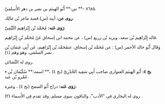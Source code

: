 ٧٦٨٥ -** س:** أَبُو الهيثم بن نصر بن دهر الأَسلميّ.

**روى عن:** أبيه (س) قصة ماعز بْن مَالِك.

**رَوَى عَنه:** مُحَمَّد بْن إِبْرَاهِيم التَّيْمِيّ.

قاله إِبْرَاهِيم بْن سعد، ويزيد بْن زريع (س) ، عن محمد ابن إسحاق عَنْ مُحَمَّدِ بْنِ إِبْرَاهِيم.

وَقَال أَبُو خالد الأحمر (س) : عن مُحَمَّد بْن إسحاق، عنمُحَمَّد بْن إِبْرَاهِيم، عَن أَبِي عثمان بْن نصر السلمي، وهو وهم (١) .

روى له النَّسَائي.

**• بخ ٤:** أَبُو الهيثم العتواري صاحب أَبِي سَعِيد الخُدْرِيّ (بخ ٤) ،** اسمه:** سُلَيْمان بْن عَمْرو بْن عبد.

**رَوَى عَنه:** دراج أَبُو السمح (بخ ٤) ، وغيره.

روى له البخاري في "الأدب"، والباقون سوى مسلم. وقد تقدم فِي الأَسماء (٢) .
